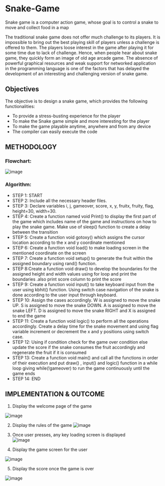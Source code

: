 # Snake-Game
Snake game is a computer action game, whose goal is to control a snake to move and collect food in a map

The traditional snake game does not offer much challenge to its players. It is impossible to bring out the best playing skill of players unless a challenge is offered to them. The players loose interest in the game after playing it for some time due to lack of challenge. Hence, when people hear about snake game, they quickly form an image of old age arcade game. The absence of powerful graphical resources and weak support for networked application in the programming language is one of the factors that has delayed the development of an interesting and challenging version of snake game.

## Objectives
The objective is to design a snake game, which provides the following functionalities: 
- To provide a stress-busting experience for the player
- To make the Snake game simple and more interesting for the player
- To make the game playable anytime, anywhere and from any device
- The compiler can easily execute the code

## METHODOLOGY
### Flowchart: 
![image](https://github.com/Abhirambs-08/Snake-Game/assets/119886477/48686be6-9be1-43c9-ac14-69e442a8b17b)

### Algorithm:
- STEP 1: START
- STEP 2: Include all the necessary header files.
- STEP 3: Declare variables i, j, gameover, score, x, y, fruitx, fruity, flag, height=30, width=30.
- STEP 4: Create a function named void Print() to display the first part of the game which includes name of the game and instructions on how to play the snake game. Make use of sleep() function to create a delay between the transition
- STEP 5: Create a function void gotoxy() which assigns the cursor location according to the x and y coordinate mentioned
- STEP 6: Create a function void load() to make loading screen in the mentioned coordinate on the screen
- STEP 7: Create a function void setup() to generate the fruit within the assigned boundary using rand() function.
- STEP 8:Create a function void draw() to develop the boundaries for the assigned height and width values using for loop and print the boundaries .also print score  column to print the score
- STEP 9: Create a function void input() to take keyboard input from the user using kbhit() function. Using switch case navigation of the snake is done according to the user input through keyboard.
- STEP 10: Assign the cases accordingly. W is assigned to move the snake UP. S is assigned to move the snake DOWN. A is assigned to move the snake LEFT. D is assigned to move the snake RIGHT and X is assigned to end the game
- STEP 11: Create a function void logic() to perform all the operations accordingly. Create a delay time for the snake movement and using flag variable increment or decrement the x and y positions using switch case.
- STEP 12: Using if condition check for the game over condition else update the score if the snake consumes the fruit accordingly and regenerate the fruit if it is consumed
- STEP 13: Create a function void main() and call all the functions in order of their execution and put draw() , input() and logic() function in a while loop giving while(!gameover) to run the game continuously until the game ends
- STEP 14: END 

## IMPLEMENTATION & OUTCOME
1)	Display the welcome page of the game
	
   ![image](https://github.com/Abhirambs-08/Snake-Game/assets/119886477/eecf93b9-ed99-4418-91d8-8b7d0512a417)
   
2)	Display the rules of the game
   ![image](https://github.com/Abhirambs-08/Snake-Game/assets/119886477/73c4fb09-72a1-416a-b9da-c58600199ece)
  	
3)	Once user presses, any key loading screen is displayed   
   ![image](https://github.com/Abhirambs-08/Snake-Game/assets/119886477/c7c75461-79b4-4e85-85c6-07e8ddb310cd)
  	
4)	Display the game screen for the user
   
  ![image](https://github.com/Abhirambs-08/Snake-Game/assets/119886477/2697e157-87fa-4547-82c0-1f4cf1f21531)
  
5)	Display the score once the game is over
   
   ![image](https://github.com/Abhirambs-08/Snake-Game/assets/119886477/db17bcc8-fd3d-4143-9257-ca6516590e83)




